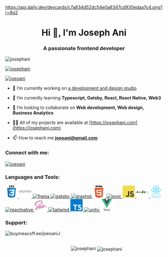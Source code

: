 https://api.daily.dev/devcards/c7a834d52dc54e0a8347cd930edaa7c4.png?r=8q2
<h1 align="center">Hi 👋, I'm Joseph Ani</h1>
<h3 align="center">A passionate frontend developer</h3>

<p align="left"> <img src="https://komarev.com/ghpvc/?username=josephani&label=Profile%20views&color=0e75b6&style=flat" alt="josephani" /> </p>

<p align="left"> <a href="https://github.com/ryo-ma/github-profile-trophy"><img src="https://github-profile-trophy.vercel.app/?username=josephani" alt="josephani" /></a> </p>

<p align="left"> <a href="https://twitter.com/joeoani" target="blank"><img src="https://img.shields.io/twitter/follow/joeoani?logo=twitter&style=for-the-badge" alt="joeoani" /></a> </p>

- 🔭 I’m currently working on [a development and design studio](https://www.greyjoe.com/)

- 🌱 I’m currently learning **Typescript, Gatsby, React, React Native, Web3**

- 👯 I’m looking to collaborate on **Web development, Web design, Business Analytics**

- 👨‍💻 All of my projects are available at [https://josephani.com](https://josephani.com)

- 📫 How to reach me **joeoani@gmail.com**

<h3 align="left">Connect with me:</h3>
<p align="left">
<a href="https://twitter.com/joeoani" target="blank"><img align="center" src="https://raw.githubusercontent.com/rahuldkjain/github-profile-readme-generator/master/src/images/icons/Social/twitter.svg" alt="joeoani" height="30" width="40" /></a>
</p>

<h3 align="left">Languages and Tools:</h3>
<p align="left"> <a href="https://www.w3schools.com/css/" target="_blank" rel="noreferrer"> <img src="https://raw.githubusercontent.com/devicons/devicon/master/icons/css3/css3-original-wordmark.svg" alt="css3" width="40" height="40"/> </a> <a href="https://expressjs.com" target="_blank" rel="noreferrer"> <img src="https://raw.githubusercontent.com/devicons/devicon/master/icons/express/express-original-wordmark.svg" alt="express" width="40" height="40"/> </a> <a href="https://www.figma.com/" target="_blank" rel="noreferrer"> <img src="https://www.vectorlogo.zone/logos/figma/figma-icon.svg" alt="figma" width="40" height="40"/> </a> <a href="https://www.gatsbyjs.com/" target="_blank" rel="noreferrer"> <img src="https://www.vectorlogo.zone/logos/gatsbyjs/gatsbyjs-icon.svg" alt="gatsby" width="40" height="40"/> </a> <a href="https://graphql.org" target="_blank" rel="noreferrer"> <img src="https://www.vectorlogo.zone/logos/graphql/graphql-icon.svg" alt="graphql" width="40" height="40"/> </a> <a href="https://www.w3.org/html/" target="_blank" rel="noreferrer"> <img src="https://raw.githubusercontent.com/devicons/devicon/master/icons/html5/html5-original-wordmark.svg" alt="html5" width="40" height="40"/> </a> <a href="https://ionicframework.com" target="_blank" rel="noreferrer"> <img src="https://upload.wikimedia.org/wikipedia/commons/d/d1/Ionic_Logo.svg" alt="ionic" width="40" height="40"/> </a> <a href="https://developer.mozilla.org/en-US/docs/Web/JavaScript" target="_blank" rel="noreferrer"> <img src="https://raw.githubusercontent.com/devicons/devicon/master/icons/javascript/javascript-original.svg" alt="javascript" width="40" height="40"/> </a> <a href="https://nodejs.org" target="_blank" rel="noreferrer"> <img src="https://raw.githubusercontent.com/devicons/devicon/master/icons/nodejs/nodejs-original-wordmark.svg" alt="nodejs" width="40" height="40"/> </a> <a href="https://reactjs.org/" target="_blank" rel="noreferrer"> <img src="https://raw.githubusercontent.com/devicons/devicon/master/icons/react/react-original-wordmark.svg" alt="react" width="40" height="40"/> </a> <a href="https://reactnative.dev/" target="_blank" rel="noreferrer"> <img src="https://reactnative.dev/img/header_logo.svg" alt="reactnative" width="40" height="40"/> </a> <a href="https://sass-lang.com" target="_blank" rel="noreferrer"> <img src="https://raw.githubusercontent.com/devicons/devicon/master/icons/sass/sass-original.svg" alt="sass" width="40" height="40"/> </a> <a href="https://tailwindcss.com/" target="_blank" rel="noreferrer"> <img src="https://www.vectorlogo.zone/logos/tailwindcss/tailwindcss-icon.svg" alt="tailwind" width="40" height="40"/> </a> <a href="https://www.typescriptlang.org/" target="_blank" rel="noreferrer"> <img src="https://raw.githubusercontent.com/devicons/devicon/master/icons/typescript/typescript-original.svg" alt="typescript" width="40" height="40"/> </a> <a href="https://unity.com/" target="_blank" rel="noreferrer"> <img src="https://www.vectorlogo.zone/logos/unity3d/unity3d-icon.svg" alt="unity" width="40" height="40"/> </a> <a href="https://vuejs.org/" target="_blank" rel="noreferrer"> <img src="https://raw.githubusercontent.com/devicons/devicon/master/icons/vuejs/vuejs-original-wordmark.svg" alt="vuejs" width="40" height="40"/> </a> </p>

<h3 align="left">Support:</h3>
<p><a href="https://www.buymeacoffee.com/buymeacoff.ee/joeoaniJ"> <img align="left" src="https://cdn.buymeacoffee.com/buttons/v2/default-yellow.png" height="50" width="210" alt="buymeacoff.ee/joeoaniJ" /></a></p><br><br>

<p><img align="left" src="https://github-readme-stats.vercel.app/api/top-langs?username=josephani&show_icons=true&locale=en&layout=compact" alt="josephani" /></p>

<p>&nbsp;<img align="center" src="https://github-readme-stats.vercel.app/api?username=josephani&show_icons=true&locale=en" alt="josephani" /></p>
